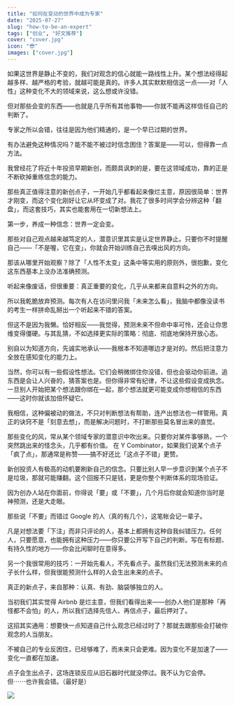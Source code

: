 ```yaml
---
title: "如何在变动的世界中成为专家"
date: "2025-07-27"
slug: "how-to-be-an-expert"
tags: ["创业", "好文推荐"]
cover: "cover.jpg"
icon: "😎"
images: ["cover.jpg"]
---
```

如果这世界是静止不变的，我们对观念的信心就能一路线性上升。某个想法经得起越多样、越严格的考验，就越可能是真的。许多人其实默默相信这一点——对「人性」这种变化不大的领域来说，这么想或许没错。



但对那些会变的东西——也就是几乎所有其他事物——你就不能再这样信任自己的判断了。



专家之所以会错，往往是因为他们精通的，是一个早已过期的世界。



有办法避免这种情况吗？能不能不被过时信念困住？答案是——可以，但得靠一点方法。



我曾经花了将近十年投资早期新创，而颇具讽刺的是，要在这领域成功，靠的正是不断砍掉重练信念的能力。



那些真正值得注意的新创点子，一开始几乎都看起来像烂主意，原因很简单：世界才刚变，而这个变化刚好让它从坏变成了对。我花了很多时间学会分辨这种「翻盘」，而这套技巧，其实也能套用在一切新想法上。



第一步，养成一种信念：世界一定会变。



那些对自己观点越来越笃定的人，潜意识里其实是认定世界静止。只要你不时提醒自己——「不是喔，它在变」，你就会开始训练自己去嗅出风的方向。



那该从哪里开始观察？除了「人性不太变」这条中等实用的原则外，很抱歉，变化这东西基本上没办法准确预测。



听起来像废话，但很重要：真正重要的变化，几乎从来都来自意料之外的方向。



所以我乾脆放弃预测。每次有人在访问里问我「未来怎么看」，我脑中都像没读书的考生一样拼命乱掰出一个听起来不错的答案。



但这不是因为我懒。恰好相反——我觉得，预测未来不但命中率可怜，还会让你思维变得僵硬。与其乱猜，不如选择更实际的策略：彻底、彻底地保持开放心态。



别自以为知道方向，先诚实地承认——我根本不知道哪边才是对的。然后把注意力全放在感知变化的能力上。



当然，你可以有一些假设性想法。它们会稍微绑住你没错，但也会驱动你前进。追东西是会让人兴奋的，猜答案也是。但你得非常有纪律，不让这些假设变成执念。
一旦别人开始把某个想法跟你绑在一起，那个想法就更可能变成你想相信的东西——这时你就该加倍怀疑它。



我相信，这种偏被动的做法，不只对判断想法有帮助，连产出想法也一样管用。真正的诀窍不是「刻意去想」，而是解决问题时，不打断那些莫名冒出来的直觉。



那些变化的风，常从某个领域专家的潜意识中吹出来。只要你对某件事够熟，一个突然跳出来的怪念头，几乎都有价值。
在 Y Combinator，如果我们说某个点子「疯了点」，那通常是称赞——搞不好还比「这点子不错」更赞。



新创投资人有极高的动机要刷新自己的信念。只要比别人早一步意识到某个点子不是垃圾，那就可能赚翻。这个回报不只是钱，更是你整个判断体系的现场验证。



因为创办人站在你面前，你得说「要」或「不要」，几个月后你就会知道你当时是神预测，还是大走眼。



那些说「不要」而错过 Google 的人（真的有几个），这笔帐会记一辈子。



凡是对想法要「下注」而非只评论的人，基本上都拥有这种自我纠错压力。任何人，只要愿意，也能拥有这种压力——你只要公开写下自己的判断。写在有标题、有持久性的地方——你会比闲聊时在意得多。



另一个我很常用的技巧：一开始先看人，不先看点子。虽然我们无法预测未来的点子长什么样，但我很能预测什么样的人会生出未来的点子。



真正的新点子，来自那种：认真、有劲、脑袋够独立的人。



当初我们其实觉得 Airbnb 是烂主意，但我们看得出来——创办人他们是那种「再怪都不会怕」的人，所以我们选择先信人、再信点子，最后押对了。



这招其实通用：想要快一点知道自己什么观念已经过时了？那就去跟那些会打破你观念的人当朋友。



不被自己的专业反困住，已经够难了，而未来只会更难。因为变化不是加速了——变化一直都在加速。



点子会生出点子，这场连锁反应从旧石器时代就没停过。我不认为它会停。
但⋯⋯也许我会错。（最好是）




![](https://prod-files-secure.s3.us-west-2.amazonaws.com/112d0858-5090-4d34-a606-b75eb8d65fd2/46476355-9cf3-4e99-9b7a-3531bc426380/1000202064.png?X-Amz-Algorithm=AWS4-HMAC-SHA256&X-Amz-Content-Sha256=UNSIGNED-PAYLOAD&X-Amz-Credential=ASIAZI2LB466R3Y5VLNT%2F20250828%2Fus-west-2%2Fs3%2Faws4_request&X-Amz-Date=20250828T051319Z&X-Amz-Expires=3600&X-Amz-Security-Token=IQoJb3JpZ2luX2VjEEUaCXVzLXdlc3QtMiJGMEQCIAtgE1KiQwMZSO%2FT4%2BJ1z8QEMXiMLTbVqxIadRMd10MHAiAJJIlFfLAgBa66asZInWOyv7tanB3hYBVmzSRv3C%2Bm1CqIBAid%2F%2F%2F%2F%2F%2F%2F%2F%2F%2F8BEAAaDDYzNzQyMzE4MzgwNSIMkMgtseBXVn463UVwKtwDwP1%2FoS%2BC5%2BdsXSVsV%2Fp9oyEcvkKFGiJ1c83tSWwqzX3lJezLOpzMQKF%2BgtfO6KEhmikhZI5rPZmM03UwJee%2B4t%2BJiJekWNS%2B495XOMd8ZYQyEEXlWmuEnWRp%2BFm5w2tLByZlkEMpNcCYNpfBXceu0pF2BTiXDKNHf931qp6dPFe3s5MwCtw8oh%2FjCOqdXsDv55gf6z3zfEr7Qlq33ml5bBehcHZwxA4y4s%2BkCdTT3sfXU872CoaxpzTIobJ86vWQkU9w1PgisTR6xdZtQpGAH3TDu5nHWIdcHcuKnx9BNm7qQY8gEsm2I1XyI44MQCl4l%2FTRudOOW9xNShJStvvsAlgq3cTlE3M%2FLlwElO4bktnYHNfXoHTtjHf1DBEzf1FGgy%2BXeDx%2FjFnN3%2FvZK1rY1YvdF4uNSvgKBBJa4AvGobem8gpgeMx%2BLgGPzrZh6j9HU6F45lciUyiId1jIiTotaNNEifUB6rPdxUwdgd3HKaZ5NBD89VHotpxHdm58DsMwgQDjWPJr%2FI%2Bhadu89W85BN%2B%2BXBNkfRbOb5IYIVa2jYaTbO0orCc3keEPAbkz0lt%2Fcl3pVXUnPjpsVMqM8fm%2Fnrzsps3%2FiIN%2FRR%2FVpW9AoAkn101DCTw2tHadBhgw2rK%2FxQY6pgGGkavzTbhd%2BdA%2FgZxyM8LscrnXHgC94GbkTnXkUDECw7AeQ5zi449bvrorEKruR4b4xmXcPKKzl%2BV0xodh4Us6SwxcKZufrt7LLYgqCXRRNA%2BIureP3bH8OnvkwRh0UdZa7Ue7FcW0TUMmS9BeHd90VmfQiLcgj5t92cNuVxaaFFMtsYKpqvcvbvX6umsEKU6HmpftuILCIrz%2FR2NmPln9Raawy%2BLB&X-Amz-Signature=6eef8cdcb7c4f4dd77d8eccc66af2444a85dd49623376c578c28b5889afa9f07&X-Amz-SignedHeaders=host&x-amz-checksum-mode=ENABLED&x-id=GetObject)

